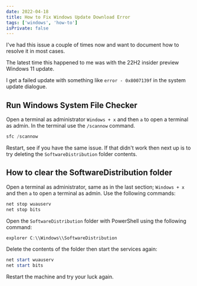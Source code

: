 ```yaml
---
date: 2022-04-18
title: How to Fix Windows Update Download Error
tags: ['windows', 'how-to']
isPrivate: false
---
```


I've had this issue a couple of times now and want to document how to
resolve it in most cases.

The latest time this happened to me was with the 22H2 insider preview
Windows 11 update.

I get a failed update with something like `error - 0x8007139f` in the
system update dialogue.

## Run Windows System File Checker

Open a terminal as administrator `Windows + x` and then `a` to open a
terminal as admin. In the terminal use the `/scannow` command.

```powershell
sfc /scannow
```

Restart, see if you have the same issue. If that didn't work then next
up is to try deleting the `SoftwareDistribution` folder contents.

## How to clear the SoftwareDistribution folder

Open a terminal as administrator, same as in the last section;
`Windows + x` and then `a` to open a terminal as admin. Use the
following commands:

<!-- cSpell:ignore wuauserv -->

```powershell
net stop wuauserv
net stop bits
```

Open the `SoftwareDistribution` folder with PowerShell using the
following command:

```powershell
explorer C:\\Windows\\SoftwareDistribution
```

Delete the contents of the folder then start the services again:

```powershell
net start wuauserv
net start bits
```

Restart the machine and try your luck again.
